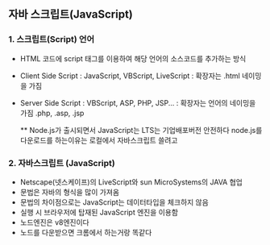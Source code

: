 ## 자바 스크립트(JavaScript)

### 1. 스크립트(Script) 언어
- HTML 코드에 script 태그를 이용하여 해당 언어의 소스코드를 추가하는 방식
- Client Side Script 
    : JavaScript, VBScript, LiveScript
    : 확장자는 .html 네이밍을 가짐
- Server Side Script 
    : VBScript, ASP, PHP, JSP...
    : 확장자는 언어의 네이밍을 가짐 .php, .asp, .jsp


    ** Node.js가 출시되면서 JavaScript는 
    LTS는 기업배포버전 안전하다
    node.js를 다운로드를 하는이유는 로컬에서 자바스크립트 쓸려고


### 2. 자바스크립트 (JavaScript)
- Netscape(넷스케이프)의 LiveScript와 sun MicroSystems의 JAVA 협업
- 문법은 자바의 형식을 많이 가져옴
- 문법의 차이점으로는 JavaScript는 데이터타입을 체크하지 않음
- 실행 시 브라우저에 탑재된 JavaScript 엔진을 이용함
- 노드엔진은 v8엔진이다
- 노드를 다운받으면 크롬에서 하는거랑 똑같다

